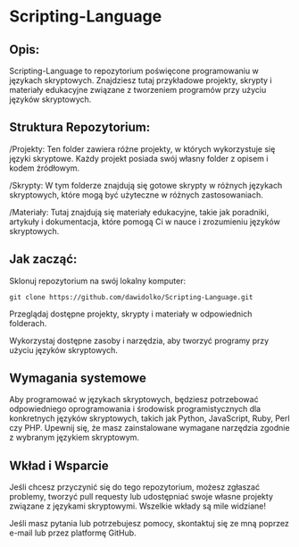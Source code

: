 # Scripting-Language

## **Opis:**
Scripting-Language to repozytorium poświęcone programowaniu w językach skryptowych. Znajdziesz tutaj przykładowe projekty, skrypty i materiały edukacyjne związane z tworzeniem programów przy użyciu języków skryptowych.

## **Struktura Repozytorium:**
/Projekty: Ten folder zawiera różne projekty, w których wykorzystuje się języki skryptowe. Każdy projekt posiada swój własny folder z opisem i kodem źródłowym.

/Skrypty: W tym folderze znajdują się gotowe skrypty w różnych językach skryptowych, które mogą być użyteczne w różnych zastosowaniach.

/Materiały: Tutaj znajdują się materiały edukacyjne, takie jak poradniki, artykuły i dokumentacja, które pomogą Ci w nauce i zrozumieniu języków skryptowych.

## **Jak zacząć:**

Sklonuj repozytorium na swój lokalny komputer:
```
git clone https://github.com/dawidolko/Scripting-Language.git
```

Przeglądaj dostępne projekty, skrypty i materiały w odpowiednich folderach.

Wykorzystaj dostępne zasoby i narzędzia, aby tworzyć programy przy użyciu języków skryptowych.

## **Wymagania systemowe**
Aby programować w językach skryptowych, będziesz potrzebować odpowiedniego oprogramowania i środowisk programistycznych dla konkretnych języków skryptowych, takich jak Python, JavaScript, Ruby, Perl czy PHP. Upewnij się, że masz zainstalowane wymagane narzędzia zgodnie z wybranym językiem skryptowym.

## **Wkład i Wsparcie**
Jeśli chcesz przyczynić się do tego repozytorium, możesz zgłaszać problemy, tworzyć pull requesty lub udostępniać swoje własne projekty związane z językami skryptowymi. Wszelkie wkłady są mile widziane!

Jeśli masz pytania lub potrzebujesz pomocy, skontaktuj się ze mną poprzez e-mail lub przez platformę GitHub.

